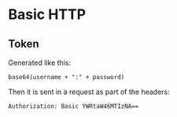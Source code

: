 # Basic HTTP

## Token

Generated like this:

```
base64(username + ":" + password)
```

Then it is sent in a request as part of the headers:

```
Authorization: Basic YWRtaW46MTIzNA==
```
